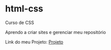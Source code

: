 # html-css
 Curso de CSS

 Aprendo a criar sites e gerenciar meu repositório 


Link do meu Projeto:
<a href="https://elimi79.github.io/html-css/Desafios/d010/mini.html">Projeto</a>